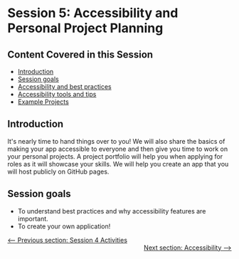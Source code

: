 # Session 5: Accessibility and Personal Project Planning

## Content Covered in this Session

- [Introduction](#Introduction)
- [Session goals](#Session-goals)
- [Accessibility and best practices](intro_to_accessibility.md)
- [Accessibility tools and tips](accessibility_tools_tips.md)
- [Example Projects](project_planning.md)

## Introduction

It's nearly time to hand things over to you! We will also share the basics of making your app
accessible to everyone and then give you time to work on your personal projects.
A project portfolio will help you when applying for roles as it will showcase your skills.
We will help you create an app that you will host publicly on GitHub pages.

## Session goals

- To understand best practices and why accessibility features are important.
- To create your own application!

<div style="width: 100%">
<a href='../session4/session4-activities.md'><-- Previous section: Session 4 Activities</a>
<div align="right"><a href='intro_to_accessibility.md'>Next section: Accessibility --></a></div>
</div>
